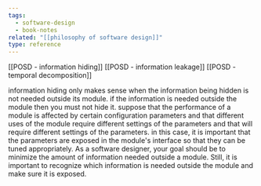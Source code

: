 ```yaml
---
tags:
  - software-design
  - book-notes
related: "[[philosophy of software design]]"
type: reference
---
```

[[POSD - information hiding]]
[[POSD - information leakage]]
[[POSD - temporal decomposition]]

information hiding only makes sense when the information being hidden is not needed outside its module. if the information is needed outside the module then you must not hide it.
suppose that the performance of a module is affected by certain configuration parameters and that different uses of the module require different settings of the parameters and that will require different settings of the parameters. in this case, it is important that the parameters are exposed in the module's interface so that they can be tuned appropriately.
As a software designer, your goal should be to minimize the amount of information needed outside a module. Still, it is important to recognize which information is needed outside the module and make sure it is exposed.

